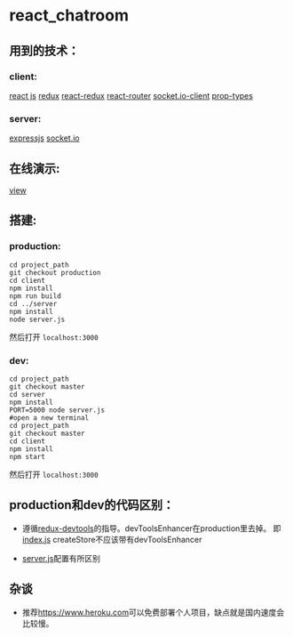 # react_chatroom

## 用到的技术：
### client: 
[react js](https://reactjs.org/) [redux](https://github.com/reactjs/redux) [react-redux](https://github.com/reactjs/react-redux) [react-router](https://github.com/ReactTraining/react-router) [socket.io-client](https://socket.io/) [prop-types](https://github.com/facebook/prop-types) 

### server:
[expressjs](http://expressjs.com/) [socket.io](https://socket.io/)

## 在线演示:

[view](https://react-chatroom-yuan.herokuapp.com)


## 搭建:
### production:
```
cd project_path
git checkout production
cd client
npm install
npm run build
cd ../server
npm install
node server.js
```
然后打开 `localhost:3000`


### dev:
```
cd project_path
git checkout master
cd server
npm install
PORT=5000 node server.js
#open a new terminal
cd project_path
git checkout master
cd client
npm install
npm start
```
然后打开 `localhost:3000`

## production和dev的代码区别：
- 遵循[redux-devtools](https://github.com/gaearon/redux-devtools)的指导。devToolsEnhancer在production里去掉。
即 [index.js](client/src/index.js) createStore不应该带有devToolsEnhancer

- [server.js](server/server.js)配置有所区别

## 杂谈
- 推荐<https://www.heroku.com>可以免费部署个人项目，缺点就是国内速度会比较慢。
